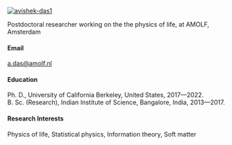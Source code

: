 

[![avishek-das1](https://img.shields.io/badge/senli1073-github-blue?logo=github)](https://github.com/avishek-das1)

Postdoctoral researcher working on the the physics of life, at AMOLF, Amsterdam

#### Email
a.das@amolf.nl

#### Education
Ph. D., University of California Berkeley, United States, 2017—2022.\
B. Sc. (Research), Indian Institute of Science, Bangalore, India, 2013—2017.

#### Research Interests
Physics of life, Statistical physics, Information theory, Soft matter
